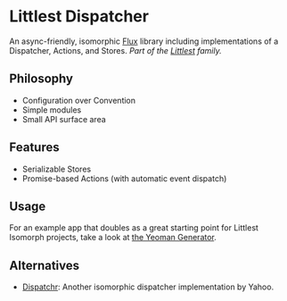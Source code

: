 # Littlest Dispatcher

An async-friendly, isomorphic [Flux][flux] library including implementations
of a Dispatcher, Actions, and Stores. _Part of the [Littlest][littlest] family._

## Philosophy

- Configuration over Convention
- Simple modules
- Small API surface area

## Features

- Serializable Stores
- Promise-based Actions (with automatic event dispatch)

## Usage

For an example app that doubles as a great starting point for Littlest Isomorph
projects, take a look at [the Yeoman Generator][generator].

## Alternatives

- [Dispatchr][dispatchr]: Another isomorphic dispatcher implementation by Yahoo.

[flux]: http://facebook.github.io/flux/docs/overview.html
[littlest]: https://github.com/Littlest
[generator]: https://github.com/Schoonology/generator-littlest-isomorph
[dispatchr]: https://github.com/yahoo/dispatchr
